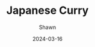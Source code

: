 ---
layout: recipe
title: Japanese Curry
subtitle:
description: Curry Recipe I found and modified a bit
author: Shawn
date: 2024-03-16
show_sidebar: false
image: /assets/meme.jpg
hero_image: /assets/meme.jpg
hero_darken: true
ingredients:
    - 2 tsp vegetable oil
    - 1 medium Onion, Sliced
    - 2 Carrots, Rough-Cut
    - 4 medium Potatoes, Cubed
    - 2 cups Spinach
    - 1 lb of thin cut Pork Belly (any meat really)
    - 4 Cubes of Curry Sauce Mix
    - 6 cups of unsalted Dashi
    - 1/4 cup Soy Sauce
    - 1/2 cup Mirin
    - 1 tbsp Sugar
method:
    - Make 6 cups of dashi (can be done with dashi powder or made from scratch using kombu and kastuobushi)
    - Add soy sauce, mirin, and sugar to dashi
    - In a separate pot over medium-high heat, add carrots and potatoes until vegetables start to turn translucent 
    - Remove the carrots and potatoes then add meat until it is no longer pink
    - Add sliced onions
    - Add carrots, potatoes, and dashi when onions begin to soften
    - Bring pot to a boil then to a low simmer
    - Mix in curry cubes until broth thickens
    - Add spinach and stir
    - Mix eggs in a serparate bowl
    - Stream eggs into pot while stiring vigorously
    - Turn off heat and serve hot
prep_time: PT0H30M
cook_time: PT30H
total_time: PT1H
keywords: recipe,cooking
recipe_yield: 6
recipe_category: Main course
recipe_cuisine: Japanese
#calories: 500 calories
---